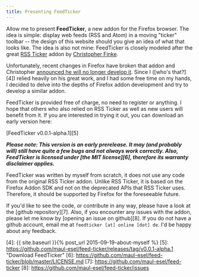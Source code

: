 ```yaml
---
title: Presenting FeedTicker
---
```


Allow me to present **FeedTicker**, a new addon for the Firefox browser. The idea
is simple: display web feeds (RSS and Atom) in a moving "ticker" toolbar -- the design
of this website should you give an idea of what that looks like. The idea is also
not mine: FeedTicker is closely modeled after the great [RSS Ticker][1] addon by
[Christopher Finke][2].

Unfortunately, recent changes in Firefox have broken that addon and Christopher
[announced he will no longer develop it][3]. Since I ([who's that?][4]) relied
heavily on his great work, and I had some free time on my hands, I decided to delve
into the depths of Firefox addon development and try to develop a similar addon.

FeedTicker is provided free of charge, no need to register or anything. I hope that
others who also relied on RSS Ticker as well as new users will benefit from it.
If you are interested in trying it out, you can download an early version here:

[FeedTicker v0.0.1-alpha.1][5]

***Please note: This version is an early prerelease. It may (and probably will)
still have quite a few bugs and not always work correctly. Also, FeedTicker is
licensed under [the MIT license][6], therefore its warranty disclaimer applies.***

FeedTicker was written by myself from scratch, it does not use any code from the
original RSS Ticker addon. Unlike RSS Ticker, it is based on the Firefox Addon SDK
and not on the deprecated APIs that RSS Ticker uses. Therefore, it should be supported
by Firefox for the foreseeable future.

If you'd like to see the code, or contribute in any way, please have a look at the
[github repository][7]. Also, if you encounter any issues with the addon, please
let me know by [opening an issue on github][8]. If you do not have a github account,
email me at `feedticker [at] online [dot] de`. I'd be happy about any feedback.

[1]: https://addons.mozilla.org/en/firefox/addon/rss-ticker/ "RSS Ticker on addons.mozilla.org"
[2]: http://www.chrisfinke.com/
[3]: http://www.chrisfinke.com/2015/08/21/my-future-of-developing-firefox-add-ons/
[4]: {{ site.baseurl }}{% post_url 2015-09-19-about-myself %}
[5]: https://github.com/maul-esel/feed-ticker/releases/tag/v0.0.1-alpha.1 "Download FeedTicker"
[6]: https://github.com/maul-esel/feed-ticker/blob/master/LICENSE.md
[7]: https://github.com/maul-esel/feed-ticker
[8]: https://github.com/maul-esel/feed-ticker/issues
